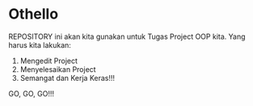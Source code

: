 Othello
=======
REPOSITORY ini akan kita gunakan untuk Tugas Project OOP kita. Yang harus kita lakukan:

1. Mengedit Project
2. Menyelesaikan Project
3. Semangat dan Kerja Keras!!!

GO, GO, GO!!!
